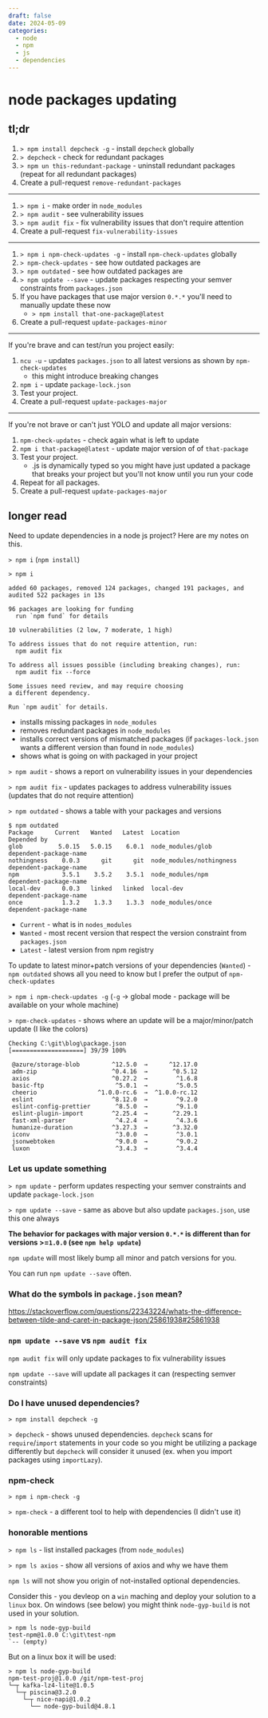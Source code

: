 ```yaml
---
draft: false
date: 2024-05-09
categories:
  - node
  - npm
  - js
  - dependencies
---
```


# node packages updating

## tl;dr
1. `> npm install depcheck -g` - install `depcheck` globally
1. `> depcheck` - check for redundant packages
1. `> npm un this-redundant-package` - uninstall redundant packages (repeat for all redundant packages)
1. Create a pull-request `remove-redundant-packages`
---
1. `> npm i` - make order in `node_modules`
1. `> npm audit` - see vulnerability issues
1. `> npm audit fix` - fix vulnerability issues that don't require attention
1. Create a pull-request `fix-vulnerability-issues`
---
1. `> npm i npm-check-updates -g` - install `npm-check-updates` globally
1. `> npm-check-updates` - see how outdated packages are
1. `> npm outdated` - see how outdated packages are
1. `> npm update --save` - update packages respecting your semver constraints from `packages.json`
1. If you have packages that use major version `0.*.*` you'll need to manually update these now
    - `> npm install that-one-package@latest`
1. Create a pull-request `update-packages-minor`
---
If you're brave and can test/run you project easily:

1. `ncu -u` - updates `packages.json` to all latest versions as shown by `npm-check-updates`
    - this might introduce breaking changes
1. `npm i` - update `package-lock.json`
1. Test your project.
1. Create a pull-request `update-packages-major`
---
If you're not brave or can't just YOLO and update all major versions:

1. `npm-check-updates` - check again what is left to update
1. `npm i that-package@latest` - update major version of of `that-package`
1. Test your project.
    - .js is dynamically typed so you might have just updated a package that breaks your project but you'll not know until you run your code
1. Repeat for all packages.
1. Create a pull-request `update-packages-major`

## longer read

Need to update dependencies in a node js project? Here are my notes on this.

`> npm i` (`npm install`)
```
> npm i

added 60 packages, removed 124 packages, changed 191 packages, and audited 522 packages in 13s

96 packages are looking for funding
  run `npm fund` for details

10 vulnerabilities (2 low, 7 moderate, 1 high)

To address issues that do not require attention, run:
  npm audit fix

To address all issues possible (including breaking changes), run:
  npm audit fix --force

Some issues need review, and may require choosing
a different dependency.

Run `npm audit` for details.
```
- installs missing packages in `node_modules`
- removes redundant packages in `node_modules`
- installs correct versions of mismatched packages (if `packages-lock.json` wants a different version than found in `node_modules`)
- shows what is going on with packaged in your project

`> npm audit` - shows a report on vulnerability issues in your dependencies

`> npm audit fix` - updates packages to address vulnerability issues (updates that do not require attention)

`> npm outdated` - shows a table with your packages and versions
```
$ npm outdated
Package      Current   Wanted   Latest  Location                  Depended by
glob          5.0.15   5.0.15    6.0.1  node_modules/glob         dependent-package-name
nothingness    0.0.3      git      git  node_modules/nothingness  dependent-package-name
npm            3.5.1    3.5.2    3.5.1  node_modules/npm          dependent-package-name
local-dev      0.0.3   linked   linked  local-dev                 dependent-package-name
once           1.3.2    1.3.3    1.3.3  node_modules/once         dependent-package-name
```

- `Current` - what is in `nodes_modules`
- `Wanted` - most recent version that respect the version constraint from `packages.json`
- `Latest` - latest version from npm registry

To update to latest minor+patch versions of your dependencies (`Wanted`) - `npm outdated` shows all you need to know but I prefer the output of `npm-check-updates`

`> npm i npm-check-updates -g` (`-g` -> global mode - package will be available on your whole machine)

`> npm-check-updates` - shows where an update will be a major/minor/patch update (I like the colors)
```
Checking C:\git\blog\package.json
[====================] 39/39 100%

 @azure/storage-blob         ^12.5.0  →      ^12.17.0
 adm-zip                     ^0.4.16  →       ^0.5.12
 axios                       ^0.27.2  →        ^1.6.8
 basic-ftp                    ^5.0.1  →        ^5.0.5
 cheerio                 ^1.0.0-rc.6  →  ^1.0.0-rc.12
 eslint                      ^8.12.0  →        ^9.2.0
 eslint-config-prettier       ^8.5.0  →        ^9.1.0
 eslint-plugin-import        ^2.25.4  →       ^2.29.1
 fast-xml-parser              ^4.2.4  →        ^4.3.6
 humanize-duration           ^3.27.3  →       ^3.32.0
 iconv                        ^3.0.0  →        ^3.0.1
 jsonwebtoken                 ^9.0.0  →        ^9.0.2
 luxon                        ^3.4.3  →        ^3.4.4
```
### Let us update something

`> npm update` - perform updates respecting your semver constraints and update `package-lock.json`

`> npm update --save` - same as above but also update `packages.json`, use this one always

**The behavior for packages with major version `0.*.*` is different than for versions >=`1.0.0` (see `npm help update`)**

`npm update` will most likely bump all minor and patch versions for you.

You can run `npm update --save` often.

### What do the symbols in `package.json` mean?
https://stackoverflow.com/questions/22343224/whats-the-difference-between-tilde-and-caret-in-package-json/25861938#25861938

### `npm update --save` vs `npm audit fix`
`npm audit fix` will only update packages to fix vulnerability issues

`npm update --save` will update all packages it can (respecting semver constraints)

### Do I have unused dependencies?
`> npm install depcheck -g`

`> depcheck` - shows unused dependencies.
`depcheck` scans for `require`/`import` statements in your code so you might be utilizing a package differently but `depcheck` will consider it unused (ex. when you import packages using `importLazy`).

### npm-check

`> npm i npm-check -g`

`> npm-check` - a different tool to help with dependencies (I didn't use it)

### honorable mentions

`> npm ls` - list installed packages (from `node_modules`)

`> npm ls axios` - show all versions of axios and why we have them

`npm ls` will not show you origin of not-installed optional dependencies.

Consider this - you devleop on a `win` maching and deploy your solution to a `linux` box.
On windows (see below) you might think `node-gyp-build` is not used in your solution.
```
> npm ls node-gyp-build
test-npm@1.0.0 C:\git\test-npm
`-- (empty)
```

But on a linux box it will be used:
```
> npm ls node-gyp-build
npm-test-proj@1.0.0 /git/npm-test-proj
└─┬ kafka-lz4-lite@1.0.5
  └─┬ piscina@3.2.0
    └─┬ nice-napi@1.0.2
      └── node-gyp-build@4.8.1
```
